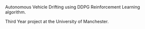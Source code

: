 Autonomous Vehicle Drifting using DDPG Reinforcement Learning algorithm.

Third Year project at the University of Manchester.